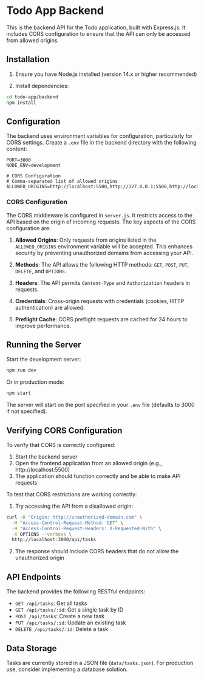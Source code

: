 # Todo App Backend

This is the backend API for the Todo application, built with Express.js. It includes CORS configuration to ensure that the API can only be accessed from allowed origins.

## Installation

1. Ensure you have Node.js installed (version 14.x or higher recommended)

2. Install dependencies:
```bash
cd todo-app/backend
npm install
```

## Configuration

The backend uses environment variables for configuration, particularly for CORS settings. Create a `.env` file in the backend directory with the following content:

```
PORT=3000
NODE_ENV=development

# CORS Configuration
# Comma-separated list of allowed origins
ALLOWED_ORIGINS=http://localhost:5500,http://127.0.0.1:5500,http://localhost:3001
```

### CORS Configuration

The CORS middleware is configured in `server.js`. It restricts access to the API based on the origin of incoming requests. The key aspects of the CORS configuration are:

1. **Allowed Origins**: Only requests from origins listed in the `ALLOWED_ORIGINS` environment variable will be accepted. This enhances security by preventing unauthorized domains from accessing your API.

2. **Methods**: The API allows the following HTTP methods: `GET`, `POST`, `PUT`, `DELETE`, and `OPTIONS`.

3. **Headers**: The API permits `Content-Type` and `Authorization` headers in requests.

4. **Credentials**: Cross-origin requests with credentials (cookies, HTTP authentication) are allowed.

5. **Preflight Cache**: CORS preflight requests are cached for 24 hours to improve performance.

## Running the Server

Start the development server:
```bash
npm run dev
```

Or in production mode:
```bash
npm start
```

The server will start on the port specified in your `.env` file (defaults to 3000 if not specified).

## Verifying CORS Configuration

To verify that CORS is correctly configured:

1. Start the backend server
2. Open the frontend application from an allowed origin (e.g., http://localhost:5500)
3. The application should function correctly and be able to make API requests

To test that CORS restrictions are working correctly:

1. Try accessing the API from a disallowed origin:
```bash
curl -H "Origin: http://unauthorized-domain.com" \
  -H "Access-Control-Request-Method: GET" \
  -H "Access-Control-Request-Headers: X-Requested-With" \
  -X OPTIONS --verbose \
  http://localhost:3000/api/tasks
```

2. The response should include CORS headers that do not allow the unauthorized origin

## API Endpoints

The backend provides the following RESTful endpoints:

- `GET /api/tasks`: Get all tasks
- `GET /api/tasks/:id`: Get a single task by ID 
- `POST /api/tasks`: Create a new task
- `PUT /api/tasks/:id`: Update an existing task
- `DELETE /api/tasks/:id`: Delete a task

## Data Storage

Tasks are currently stored in a JSON file (`data/tasks.json`). For production use, consider implementing a database solution. 